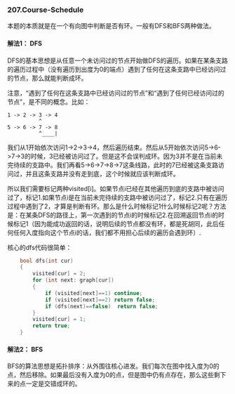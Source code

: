 ### 207.Course-Schedule

本题的本质就是在一个有向图中判断是否有环。一般有DFS和BFS两种做法。

#### 解法1： DFS
DFS的基本思想是从任意一个未访问过的节点开始做DFS的遍历。如果在某条支路的遍历过程中（没有遍历到出度为0的端点）遇到了任何在这条支路中已经访问过的节点，那么就能判断成环。

注意，“遇到了任何在这条支路中已经访问过的节点”和“遇到了任何已经访问过的节点”，是不同的概念。比如：
```
1 -> 2 -> 3 -> 4 
          ^
5 -> 6 -> 7 -> 8 
          ^____|
```
我们从1开始依次访问1->2->3->4，然后遍历结束。然后从5开始依次访问5->6->7->3的时候，3已经被访问过了。但是这不会误判成环。因为3并不是在当前未完待续的支路中。我们再看5->6->7->8->7这条线路，此时的7已经被这条支路访问过，并且这条支路并没有走到底，这个时候就应该判断成环。

所以我们需要标记两种visited[i]。如果节点i已经在其他遍历到底的支路中被访问过了，标记1.如果节点i是在当前未完待续的支路中被访问过了，标记2.只有在遍历过程中遇到了2，才算是判断有环。那么是什么时候标记1什么时候标记2呢？方法是：在某条DFS的路径上，第一次遇到的节点i的时候标记2.在回溯返回节点i的时候标记1（因为能成功返回的话，说明后续的节点都没有环，都是死胡同，此后任何任何入度指向这个节点i的话，我们都不用担心后续的遍历会遇到环）.

核心的dfs代码很简单：
```cpp
    bool dfs(int cur)
    {
        visited[cur] = 2;
        for (int next: graph[cur])
        {
            if (visited[next]==1) continue;
            if (visited[next]==2) return false;
            if (dfs(next)==false)  return false;
        }
        visited[cur] = 1;
        return true;
    }
```

#### 解法2： BFS
BFS的算法思想是拓扑排序：从外围往核心进发。我们每次在图中找入度为0的点，然后移除。如果最后没有入度为0的点，但是图中仍有点存在，那么这些剩下来的点一定是交错成环的。
